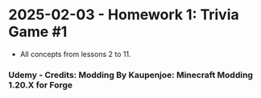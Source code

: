 # 2025-02-03 - Homework 1: Trivia Game #1 
* All concepts from lessons 2 to 11.

### Udemy - Credits: Modding By Kaupenjoe: Minecraft Modding 1.20.X for Forge
